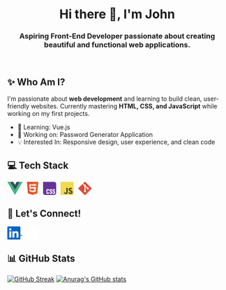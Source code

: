 <h1 align="center">Hi there 👋, I'm John</h1>
<h3 align="center">
  <strong>Aspiring Front-End Developer</strong> passionate about creating beautiful and functional web applications.
</h3>
<br />

## ✨ Who Am I?
<p>
  I'm passionate about <strong>web development</strong> and learning to build clean, user-friendly websites. Currently mastering <strong>HTML, CSS, and JavaScript</strong> while working    on my first projects.
  
  <ul>
    <li>🌱 Learning: Vue.js</li>
    <li>🔭 Working on: Password Generator Application</li>
    <li>💡 Interested In: Responsive design, user experience, and clean code</li>
  </ul>
</p>

## 💻 Tech Stack
<p align="left">
  <img align="center" src="/images/icons/frameworks/vue.svg" alt="Vue.js Icon" height="30">
  &thinsp;
  <img align="center" src="/images/icons/languages/html5.svg" alt="HTML5 Icon" height="30">
  &thinsp;
  <img align="center" src="/images/icons/languages/css.svg" alt="CSS Icon" height="30">
  &thinsp;
  <img align="center" src="/images/icons/languages/javascript.svg" alt="JavaScript Icon" height="30">
  &thinsp;
  <img align="center" src="/images/icons/tools/git.svg" alt="Git Icon" height="30">
</p>

## 💬 Let's Connect!
<p align="left">
  <a href="https://www.linkedin.com/in/john-michael-trinidad-8b689a303/" target="_blank" alt="LinkedIn">
    <img align="center" src="/images/icons/socials/linkedin.svg" alt="LinkedIn Icon" height="30">
  </a> 
  &thinsp;
  <a href="https://x.com/trinidj_03" target="_blank" alt="Twitter">
    <img align="center" src="/images/icons/socials/x_dark.svg" alt="Twitter Icon" height="30">
  </a>
</p>

## 📊 GitHub Stats
[![GitHub Streak](https://streak-stats.demolab.com/?user=trinidj)](https://git.io/streak-stats)
[![Anurag's GitHub stats](https://github-readme-stats.vercel.app/api?username=trinidj)](https://github.com/anuraghazra/github-readme-stats)
